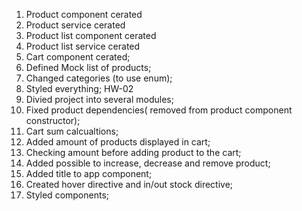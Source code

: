 1) Product component cerated
2) Product service cerated
3) Product list component cerated
4) Product list service cerated
5) Cart component cerated;
6) Defined Mock list of products;
7) Changed categories (to use enum);
8) Styled everything;
HW-02
9) Divied project into several modules;
10) Fixed product dependencies( removed from product component constructor);
11) Cart sum calcualtions;
12) Added amount of products displayed in cart;
13) Checking amount before adding product to the cart;
14) Added possible to increase, decrease and remove product;
15) Added title to app component;
16) Created hover directive and in/out stock directive;
17) Styled components;
